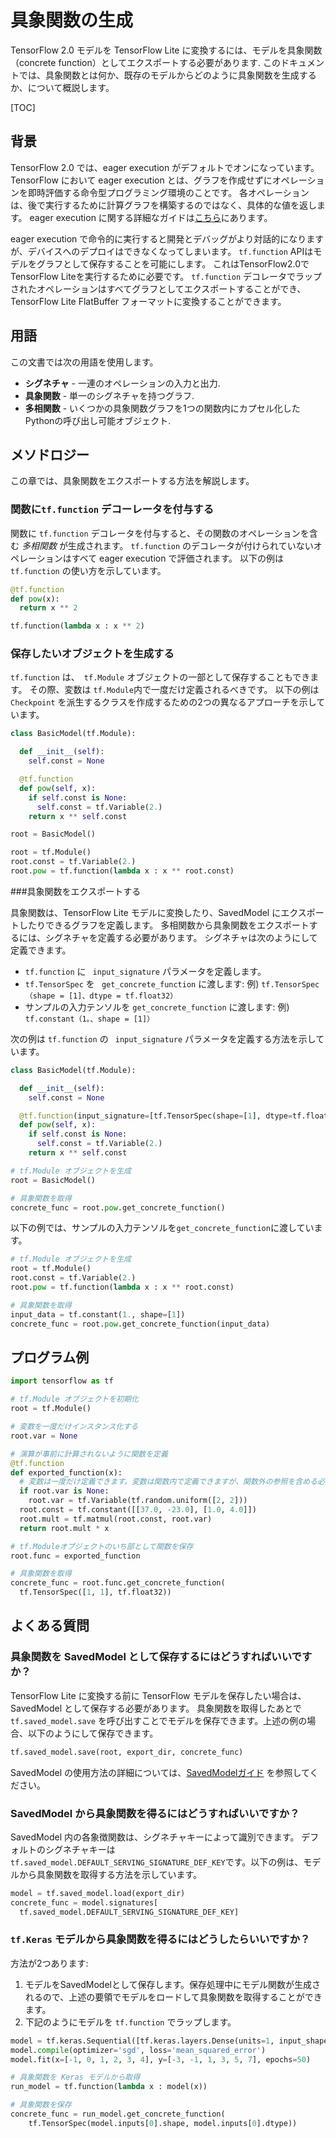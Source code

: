 # 具象関数の生成

TensorFlow 2.0 モデルを TensorFlow Lite に変換するには、モデルを具象関数（concrete function）としてエクスポートする必要があります.
このドキュメントでは、具象関数とは何か、既存のモデルからどのように具象関数を生成するか、について概説します。

[TOC]

## 背景

TensorFlow 2.0 では、eager execution がデフォルトでオンになっています。
TensorFlow において eager execution とは、グラフを作成せずにオペレーションを即時評価する命令型プログラミング環境のことです。
各オペレーションは、後で実行するために計算グラフを構築するのではなく、具体的な値を返します。
eager execution に関する詳細なガイドは[こちら](https://github.com/tensorflow/docs/blob/master/site/en/r2/guide/eager.ipynb)にあります。

eager execution で命令的に実行すると開発とデバッグがより対話的になりますが、デバイスへのデプロイはできなくなってしまいます。
 `tf.function` APIはモデルをグラフとして保存することを可能にします。 これはTensorFlow2.0でTensorFlow Liteを実行するために必要です。
 `tf.function` デコレータでラップされたオペレーションはすべてグラフとしてエクスポートすることができ、 TensorFlow Lite FlatBuffer フォーマットに変換することができます。

## 用語

この文書では次の用語を使用します。

*   **シグネチャ** - 一連のオペレーションの入力と出力.
*   **具象関数**  - 単一のシグネチャを持つグラフ.
*   **多相関数**  -  いくつかの具象関数グラフを1つの関数内にカプセル化したPythonの呼び出し可能オブジェクト.

## メソドロジー

この章では、具象関数をエクスポートする方法を解説します。

### 関数に`tf.function` デコーレータを付与する

関数に `tf.function` デコレータを付与すると、その関数のオペレーションを含む *多相関数* が生成されます。
 `tf.function` のデコレータが付けられていないオペレーションはすべて eager execution で評価されます。
以下の例は `tf.function` の使い方を示しています。

```python
@tf.function
def pow(x):
  return x ** 2
```

```python
tf.function(lambda x : x ** 2)
```

### 保存したいオブジェクトを生成する

`tf.function` は、` tf.Module` オブジェクトの一部として保存することもできます。
その際、変数は `tf.Module`内で一度だけ定義されるべきです。
以下の例は `Checkpoint` を派生するクラスを作成するための2つの異なるアプローチを示しています。

```python
class BasicModel(tf.Module):

  def __init__(self):
    self.const = None

  @tf.function
  def pow(self, x):
    if self.const is None:
      self.const = tf.Variable(2.)
    return x ** self.const

root = BasicModel()
```

```python
root = tf.Module()
root.const = tf.Variable(2.)
root.pow = tf.function(lambda x : x ** root.const)
```

###具象関数をエクスポートする

具象関数は、TensorFlow Lite モデルに変換したり、SavedModel にエクスポートしたりできるグラフを定義します。
多相関数から具象関数をエクスポートするには、シグネチャを定義する必要があります。
シグネチャは次のようにして定義できます。

*   `tf.function` に ` input_signature` パラメータを定義します。
*   `tf.TensorSpec` を ` get_concrete_function` に渡します: 例) `tf.TensorSpec（shape = [1]、dtype = tf.float32）`
*   サンプルの入力テンソルを `get_concrete_function` に渡します: 例) `tf.constant（1。、shape = [1]）`

次の例は `tf.function` の ` input_signature` パラメータを定義する方法を示しています。

```python
class BasicModel(tf.Module):

  def __init__(self):
    self.const = None

  @tf.function(input_signature=[tf.TensorSpec(shape=[1], dtype=tf.float32)])
  def pow(self, x):
    if self.const is None:
      self.const = tf.Variable(2.)
    return x ** self.const

# tf.Module オブジェクトを生成
root = BasicModel()

# 具象関数を取得
concrete_func = root.pow.get_concrete_function()
```

以下の例では、サンプルの入力テンソルを`get_concrete_function`に渡しています。

```python
# tf.Module オブジェクトを生成
root = tf.Module()
root.const = tf.Variable(2.)
root.pow = tf.function(lambda x : x ** root.const)

# 具象関数を取得
input_data = tf.constant(1., shape=[1])
concrete_func = root.pow.get_concrete_function(input_data)
```

## プログラム例

```python
import tensorflow as tf

# tf.Module オブジェクトを初期化
root = tf.Module()

# 変数を一度だけインスタンス化する
root.var = None

# 演算が事前に計算されないように関数を定義
@tf.function
def exported_function(x):
  # 変数は一度だけ定義できます。変数は関数内で定義できますが、関数外の参照を含める必要があります。
  if root.var is None:
    root.var = tf.Variable(tf.random.uniform([2, 2]))
  root.const = tf.constant([[37.0, -23.0], [1.0, 4.0]])
  root.mult = tf.matmul(root.const, root.var)
  return root.mult * x

# tf.Moduleオブジェクトのいち部として関数を保存
root.func = exported_function

# 具象関数を取得
concrete_func = root.func.get_concrete_function(
  tf.TensorSpec([1, 1], tf.float32))
```

## よくある質問

### 具象関数を SavedModel として保存するにはどうすればいいですか？

TensorFlow Lite に変換する前に TensorFlow モデルを保存したい場合は、 SavedModel として保存する必要があります。
具象関数を取得したあとで `tf.saved_model.save` を呼び出すことでモデルを保存できます。上述の例の場合、以下のようにして保存できます。

```python
tf.saved_model.save(root, export_dir, concrete_func)
```

SavedModel の使用方法の詳細については、[SavedModelガイド](https://github.com/tensorflow/docs/blob/master/site/en/r2/guide/saved_model.ipynb) を参照してください。


### SavedModel から具象関数を得るにはどうすればいいですか？

SavedModel 内の各象徴関数は、シグネチャキーによって識別できます。
デフォルトのシグネチャキーは `tf.saved_model.DEFAULT_SERVING_SIGNATURE_DEF_KEY`です。以下の例は、モデルから具象関数を取得する方法を示しています。

```python
model = tf.saved_model.load(export_dir)
concrete_func = model.signatures[
  tf.saved_model.DEFAULT_SERVING_SIGNATURE_DEF_KEY]
```

### `tf.Keras` モデルから具象関数を得るにはどうしたらいいですか？

方法が2つあります:

1.  モデルをSavedModelとして保存します。保存処理中にモデル関数が生成されるので、上述の要領でモデルをロードして具象関数を取得することができます。
2.  下記のようにモデルを `tf.function` でラップします。


```python
model = tf.keras.Sequential([tf.keras.layers.Dense(units=1, input_shape=[1])])
model.compile(optimizer='sgd', loss='mean_squared_error')
model.fit(x=[-1, 0, 1, 2, 3, 4], y=[-3, -1, 1, 3, 5, 7], epochs=50)

# 具象関数を Keras モデルから取得
run_model = tf.function(lambda x : model(x))

# 具象関数を保存
concrete_func = run_model.get_concrete_function(
    tf.TensorSpec(model.inputs[0].shape, model.inputs[0].dtype))
```
